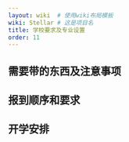 ```yaml
---
layout: wiki  # 使用wiki布局模板
wiki: Stellar # 这是项目名
title: 学校要求及专业设置
order: 11
---
```


## 需要带的东西及注意事项

## 报到顺序和要求

## 开学安排

